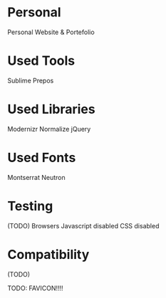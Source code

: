 Personal
========

Personal Website & Portefolio

Used Tools
===
Sublime
Prepos

Used Libraries
===
Modernizr
Normalize
jQuery

Used Fonts
===
Montserrat
Neutron

Testing
===
(TODO)
Browsers
Javascript disabled
CSS disabled


Compatibility
===
(TODO)

TODO: FAVICON!!!!